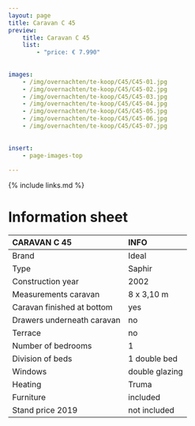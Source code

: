 ```yaml
---
layout: page
title: Caravan C 45
preview: 
    title: Caravan C 45
    list:
        - "price: € 7.990"
        
        
images:
    - /img/overnachten/te-koop/C45/C45-01.jpg
    - /img/overnachten/te-koop/C45/C45-02.jpg
    - /img/overnachten/te-koop/C45/C45-03.jpg
    - /img/overnachten/te-koop/C45/C45-04.jpg
    - /img/overnachten/te-koop/C45/C45-05.jpg
    - /img/overnachten/te-koop/C45/C45-06.jpg
    - /img/overnachten/te-koop/C45/C45-07.jpg
    
    
insert:
    - page-images-top
    
---
```


{% include links.md %}



# Information sheet 

CARAVAN C 45                | INFO        | 
:---------------------------|:------------|
Brand                       |Ideal 
Type                        |Saphir
Construction year           |2002
Measurements caravan        |8 x 3,10 m
Caravan finished at bottom  |yes
Drawers underneath caravan  |no
Terrace                     |no
Number of bedrooms          |1
Division of beds            |1 double bed
Windows                     |double glazing
Heating                     |Truma
Furniture                   |included
Stand price 2019            |not included

